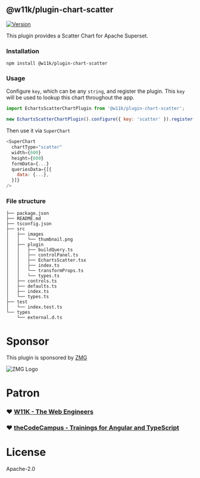 ## @w11k/plugin-chart-scatter

[![Version](https://img.shields.io/npm/v/@w11k/plugin-chart-scatter.svg?style=flat-square)](https://www.npmjs.com/package/@w11k/plugin-chart-scatter)

This plugin provides a Scatter Chart for Apache Superset.

### Installation

`npm install @w11k/plugin-chart-scatter`

### Usage

Configure `key`, which can be any `string`, and register the plugin. This `key` will be used to
lookup this chart throughout the app.

```js
import EchartsScatterChartPlugin from '@w11k/plugin-chart-scatter';

new EchartsScatterChartPlugin().configure({ key: 'scatter' }).register();
```

Then use it via `SuperChart`

```js
<SuperChart
  chartType="scatter"
  width={600}
  height={600}
  formData={...}
  queriesData={[{
    data: {...},
  }]}
/>
```

### File structure

```
├── package.json
├── README.md
├── tsconfig.json
├── src
│   ├── images
│   │   └── thumbnail.png
│   ├── plugin
│   │   ├── buildQuery.ts
│   │   ├── controlPanel.ts
│   │   ├── EchartsScatter.tsx
│   │   ├── index.ts
│   │   └── transformProps.ts
│   │   └── types.ts
│   ├── controls.ts
│   ├── defaults.ts
│   ├── index.ts
│   └── types.ts
├── test
│   └── index.test.ts
└── types
    └── external.d.ts
```

# Sponsor

This plugin is sponsored by [ZMG](https://www.zmg.de/)

![ZMG Logo](https://raw.githubusercontent.com/w11k/superset-chart-plugins/master/.github/assets/zmg-logo.png)

# Patron

### ❤️ [W11K - The Web Engineers](https://www.w11k.de/)

### ❤️ [theCodeCampus - Trainings for Angular and TypeScript](https://www.thecodecampus.de/)

# License

Apache-2.0
